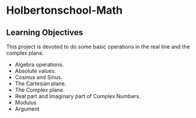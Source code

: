 # Holbertonschool-Math

## Learning Objectives

This project is devoted to do some basic operations in the real line and the complex plane.

 - Algebra operations.
 - Absolute values.
 - Cosinus and Sinus.
 - The Cartesian plane.
 - The Complex plane.
 - Real part and Imaginary part of Complex Numbers.
 - Modulus
 - Argument
